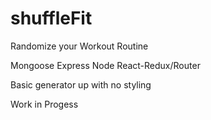 # shuffleFit
Randomize your Workout Routine

Mongoose Express Node React-Redux/Router

Basic generator up with no styling

Work in Progess